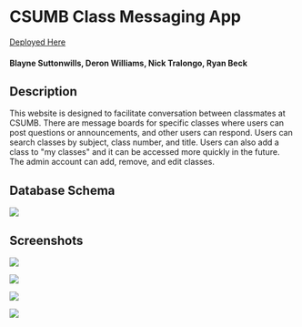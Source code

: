 CSUMB Class Messaging App
====

[Deployed Here](https://cst336-final-proj.herokuapp.com/)


#### Blayne Suttonwills, Deron Williams, Nick Tralongo, Ryan Beck

## Description
This website is designed to facilitate conversation between classmates at CSUMB. There are message boards for specific classes where users can post questions or announcements, and other users can respond. Users can search classes by subject, class number, and title. Users can also add a class to "my classes" and it can be accessed more quickly in the future. The admin account can add, remove, and edit classes.

## Database Schema
![](https://i.imgur.com/uyi3LCa.png)


## Screenshots
![](https://i.imgur.com/VFyzlBl.jpg)

![](https://i.imgur.com/nHrXPqX.png)

![](https://i.imgur.com/a1C9284.png)

![](https://i.imgur.com/CH3R0Ly.jpg)
